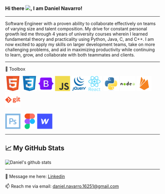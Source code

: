 ### Hi there <img src="https://raw.githubusercontent.com/MartinHeinz/MartinHeinz/master/wave.gif" width="30px">, I am Daniel Navarro!

---

Software Engineer with a proven ability to collaborate effectively on teams of varying size and talent composition. My drive for constant personal growth led me through 4 years of university courses wherein I learned fundamental theory and practicality using Python, Java, C, and C++. I am now excited to apply my skills on larger development
teams, take on more challenging problems, and aid in maximizing productivity while continuing to learn, grow, and collaborate with both teammates and clients.

---

🧰 Toolbox

<img src="https://github.com/devicons/devicon/blob/master/icons/html5/html5-original.svg" alt="HTML logo" width="50" heigth="50" /> <img src="https://github.com/devicons/devicon/blob/master/icons/css3/css3-original.svg" alt="CSS logo" width="50" heigth="50" /> <img src="https://github.com/devicons/devicon/blob/master/icons/bootstrap/bootstrap-original.svg" alt="Bootsrap logo" width="50" heigth="50" /> <img src="https://github.com/devicons/devicon/blob/master/icons/javascript/javascript-original.svg" alt="Javascript logo" width="50" heigth="50" /> <img src="https://github.com/devicons/devicon/blob/master/icons/jquery/jquery-plain-wordmark.svg" alt="jQuery logo" width="50" heigth="50"/><img src="https://github.com/devicons/devicon/blob/master/icons/react/react-original-wordmark.svg" alt="React logo" width="50" heigth="50"/> <img src="https://github.com/devicons/devicon/blob/master/icons/python/python-original.svg" alt="Python logo" width="50" heigth="50"/> <img src="https://github.com/devicons/devicon/blob/master/icons/nodejs/nodejs-original-wordmark.svg" alt="Node logo" width="50" heigth="50" /> <img src="https://github.com/devicons/devicon/blob/master/icons/firebase/firebase-plain.svg" alt="Firebase logo" width="50" heigth="50" /> <img src="https://github.com/devicons/devicon/blob/master/icons/git/git-plain-wordmark.svg" alt="Git logo" width="50" heigth="50" /><br><br>
<img src="https://github.com/devicons/devicon/blob/master/icons/photoshop/photoshop-line.svg" alt="PS logo" width="50" heigth="50"/>
<img src="https://github.com/devicons/devicon/blob/master/icons/figma/figma-original.svg" alt="Figma logo" width="50" heigth="50" /><img src="https://github.com/devicons/devicon/blob/master/icons/webflow/webflow-original.svg" alt="Webflow logo" width="50" heigth="50" />  

---

## &#x1f4c8; My GitHub Stats

<!-- [![Top Langs](https://github-readme-stats.vercel.app/api/top-langs/?username=Dnavarro805&layout=compact)](https://github.com/Dnavarro805/github-readme-stats)
 -->
![Daniel's github stats](https://github-readme-stats.vercel.app/api?username=Dnavarro805&show_icons=true&theme=dark)

---


<!-- 👀 View my portfolio here: [Portfolio](http://www.meetdanielnavarro.com/) -->

💬 Message me here: [Linkedin](https://www.linkedin.com/in/meet-daniel-navarro)

📫 Reach me via email: [daniel.navarro.16251@gmail.com](mailto:daniel.navarro.16251@gmail.com)
